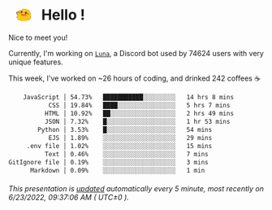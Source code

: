 <h1>   <img src="./spoinky.gif" style="vertical-align:middle;" width="30px">   Hello ! </h1>

Nice to meet you!

Currently, I'm working on <a href='https://github.com/Asgarrrr/Luna'>`Luna`</a>, a Discord bot used by 74624 users with very unique features.

This week, I've worked on ~26 hours of coding, and drinked 242 coffees ☕

```
    JavaScript │ 54.73%   ███████████░░░░░░░░░   14 hrs 8 mins
           CSS │ 19.84%   ████░░░░░░░░░░░░░░░░   5 hrs 7 mins
          HTML │ 10.92%   ██░░░░░░░░░░░░░░░░░░   2 hrs 49 mins
          JSON │ 7.32%    █░░░░░░░░░░░░░░░░░░░   1 hr 53 mins
        Python │ 3.53%    █░░░░░░░░░░░░░░░░░░░   54 mins
           EJS │ 1.89%    ░░░░░░░░░░░░░░░░░░░░   29 mins
     .env file │ 1.02%    ░░░░░░░░░░░░░░░░░░░░   15 mins
          Text │ 0.46%    ░░░░░░░░░░░░░░░░░░░░   7 mins
GitIgnore file │ 0.19%    ░░░░░░░░░░░░░░░░░░░░   3 mins
      Markdown │ 0.09%    ░░░░░░░░░░░░░░░░░░░░   1 min
```

###### This presentation is [updated](https://github.com/Asgarrrr) automatically every 5 minute, most recently on 6/23/2022, 09:37:06 AM ( UTC±0 ).